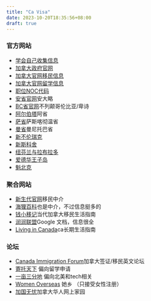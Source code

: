 ```yaml
---
title: "Ca Visa"
date: 2023-10-20T18:35:56+08:00
draft: true
---
```


### 官方网站
- [学会自己收集信息](http://inforun.info/%E5%A6%82%E4%BD%95%E8%87%AA%E5%B7%B1%E6%94%B6%E9%9B%86%E8%8E%B7%E5%8F%96%E7%A7%BB%E6%B0%91%E4%BF%A1%E6%81%AF)
- [加拿大政府官网](https://www.canada.ca/en.html)
- [加拿大官网移民信息](https://www.canada.ca/en/immigration-refugees-citizenship/services/immigrate-canada.html)
- [加拿大官网留学信息](https://www.canada.ca/en/immigration-refugees-citizenship/services/study-canada.html)
- [职位NOC代码](https://noc.esdc.gc.ca/Structure/Hierarchy?GoCTemplateCulture=en-CA)
- [安省官网](https://www.ontario.ca/page/government-ontario)安大略
- [BC省官网](https://www.welcomebc.ca)不列颠哥伦比亚/卑诗
- [阿尔伯塔](https://www.alberta.ca/)阿省
- [萨省](https://www.saskatchewan.ca/)萨斯喀彻温省
- [曼省](https://www.gov.mb.ca/)曼尼托巴省
- [新不伦瑞克](https://www2.gnb.ca/content/gnb/en.html)
- [新斯科舍](https://novascotiaimmigration.com/)
- [纽芬兰与拉布拉多](https://www.newfoundlandlabrador.com/)
- [爱德华王子岛](https://www.tourismpei.com/)
- [魁北克]()

### 聚合网站
- [新生代官网](https://eoivisa.com/)移民中介
- [海狸百科](https://www.hailibk.com/)也是中介，不过信息挺多的
- [钱小移记](https://qianxiaoyi.com/)当代加拿大移民生活指南
- [润润联盟](https://docs.google.com/document/d/17bYHPvOUbA2ElMnc55_Jy2A39syFRwvg9HBEon3aAJ4/edit#heading=h.97krkiem0tk)Google 文档，信息很全
- [Living in Canada](https://www.livingin-canada.com/)ca长期生活指南

### 论坛

- [Canada Immigration Forum](https://www.canadavisa.com/canada-immigration-discussion-board/)加拿大签证/移民英文论坛
- [寄托天下](https://www.gter.net/) 偏向留学申请
- [一亩三分地](https://www.1point3acres.com/bbs/) 偏向北美和tech相关
- [Women Overseas](https://womenoverseas.com/login) 她乡 （只接受女性注册）
- [加国无忧](https://www.51.ca/)加拿大华人网上家园